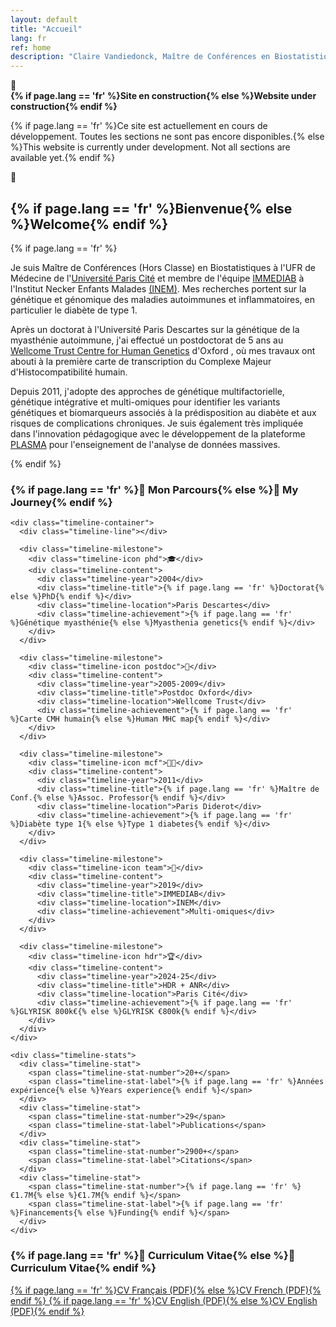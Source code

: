 ```yaml
---
layout: default
title: "Accueil"
lang: fr
ref: home
description: "Claire Vandiedonck, Maître de Conférences en Biostatistiques à l'Université Paris Cité, spécialisée en génétique et génomique des maladies autoimmunes et du diabète de type 1."
---
```

<div class="construction-banner">
  <div class="construction-content">
    <span class="construction-icon">🚧</span>
    <div class="construction-text">
      <strong>{% if page.lang == 'fr' %}Site en construction{% else %}Website under construction{% endif %}</strong>
      <p>{% if page.lang == 'fr' %}Ce site est actuellement en cours de développement. Toutes les sections ne sont pas encore disponibles.{% else %}This website is currently under development. Not all sections are available yet.{% endif %}</p>
    </div>
    <span class="construction-icon">🚧</span>
  </div>
</div>

<section class="section">
  <h2>{% if page.lang == 'fr' %}Bienvenue{% else %}Welcome{% endif %}</h2>
  
  {% if page.lang == 'fr' %}
  <p>Je suis Maître de Conférences (Hors Classe) en Biostatistiques à l'UFR de Médecine de l'<a href="https://u-paris.fr/" target="_blank">Université Paris Cité</a> et membre de l'équipe <a href="https://www.immediab.com/" target="_blank">IMMEDIAB</a> à l'Institut Necker Enfants Malades <a href="https://www.institut-necker-enfants-malades.fr/" target="_blank">(INEM)</a>. Mes recherches portent sur la génétique et génomique des maladies autoimmunes et inflammatoires, en particulier le diabète de type 1.</p>
  
  <p>Après un doctorat à l'Université Paris Descartes sur la génétique de la myasthénie autoimmune, j'ai effectué un postdoctorat de 5 ans au <a href="https://www.chg.ox.ac.uk/" target="_blank">Wellcome Trust Centre for Human Genetics</a> d'Oxford , où mes travaux ont abouti à la première carte de transcription du Complexe Majeur d'Histocompatibilité humain.</p>

  <p>Depuis 2011, j'adopte des approches de génétique multifactorielle, génétique intégrative et multi-omiques pour identifier les variants génétiques et biomarqueurs associés à la prédisposition au diabète et aux risques de complications chroniques. Je suis également très impliquée dans l'innovation pédagogique avec le développement de la plateforme <a href="https://plasmabio.org/" target="_blank">PLASMA</a> pour l'enseignement de l'analyse de données massives.</p>

  {% endif %}

  <div class="timeline">
    <div class="timeline-header">
      <h3>{% if page.lang == 'fr' %}🎯 Mon Parcours{% else %}🎯 My Journey{% endif %}</h3>
    </div>
    
    <div class="timeline-container">
      <div class="timeline-line"></div>
      
      <div class="timeline-milestone">
        <div class="timeline-icon phd">🎓</div>
        <div class="timeline-content">
          <div class="timeline-year">2004</div>
          <div class="timeline-title">{% if page.lang == 'fr' %}Doctorat{% else %}PhD{% endif %}</div>
          <div class="timeline-location">Paris Descartes</div>
          <div class="timeline-achievement">{% if page.lang == 'fr' %}Génétique myasthénie{% else %}Myasthenia genetics{% endif %}</div>
        </div>
      </div>

      <div class="timeline-milestone">
        <div class="timeline-icon postdoc">🔬</div>
        <div class="timeline-content">
          <div class="timeline-year">2005-2009</div>
          <div class="timeline-title">Postdoc Oxford</div>
          <div class="timeline-location">Wellcome Trust</div>
          <div class="timeline-achievement">{% if page.lang == 'fr' %}Carte CMH humain{% else %}Human MHC map{% endif %}</div>
        </div>
      </div>

      <div class="timeline-milestone">
        <div class="timeline-icon mcf">👩‍🏫</div>
        <div class="timeline-content">
          <div class="timeline-year">2011</div>
          <div class="timeline-title">{% if page.lang == 'fr' %}Maître de Conf.{% else %}Assoc. Professor{% endif %}</div>
          <div class="timeline-location">Paris Diderot</div>
          <div class="timeline-achievement">{% if page.lang == 'fr' %}Diabète type 1{% else %}Type 1 diabetes{% endif %}</div>
        </div>
      </div>

      <div class="timeline-milestone">
        <div class="timeline-icon team">🧬</div>
        <div class="timeline-content">
          <div class="timeline-year">2019</div>
          <div class="timeline-title">IMMEDIAB</div>
          <div class="timeline-location">INEM</div>
          <div class="timeline-achievement">Multi-omiques</div>
        </div>
      </div>

      <div class="timeline-milestone">
        <div class="timeline-icon hdr">🏆</div>
        <div class="timeline-content">
          <div class="timeline-year">2024-25</div>
          <div class="timeline-title">HDR + ANR</div>
          <div class="timeline-location">Paris Cité</div>
          <div class="timeline-achievement">{% if page.lang == 'fr' %}GLYRISK 800k€{% else %}GLYRISK €800k{% endif %}</div>
        </div>
      </div>
    </div>

    <div class="timeline-stats">
      <div class="timeline-stat">
        <span class="timeline-stat-number">20+</span>
        <span class="timeline-stat-label">{% if page.lang == 'fr' %}Années expérience{% else %}Years experience{% endif %}</span>
      </div>
      <div class="timeline-stat">
        <span class="timeline-stat-number">29</span>
        <span class="timeline-stat-label">Publications</span>
      </div>
      <div class="timeline-stat">
        <span class="timeline-stat-number">2900+</span>
        <span class="timeline-stat-label">Citations</span>
      </div>
      <div class="timeline-stat">
        <span class="timeline-stat-number">{% if page.lang == 'fr' %}€1.7M{% else %}€1.7M{% endif %}</span>
        <span class="timeline-stat-label">{% if page.lang == 'fr' %}Financements{% else %}Funding{% endif %}</span>
      </div>
    </div>
  </div>

  <div class="cv-section">
    <h3>{% if page.lang == 'fr' %}📄 Curriculum Vitae{% else %}📄 Curriculum Vitae{% endif %}</h3>
    <div class="cv-links">
      <a href="/CV/CV_ClaireVandiedonck_FR_2025.pdf" class="btn" target="_blank">
        {% if page.lang == 'fr' %}CV Français (PDF){% else %}CV French (PDF){% endif %}
      </a>
      <a href="/CV/CV_ClaireVandiedonck_EN_2025.pdf" class="btn secondary" target="_blank">
        {% if page.lang == 'fr' %}CV English (PDF){% else %}CV English (PDF){% endif %}
      </a>
    </div>
  </div>

  
</section>
